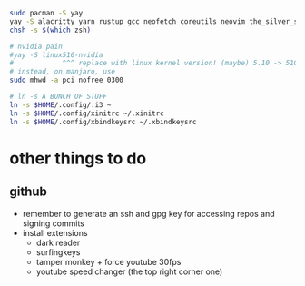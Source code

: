 ```sh
sudo pacman -S yay
yay -S alacritty yarn rustup gcc neofetch coreutils neovim the_silver_searcher zsh hyperfine wget tree ffmpeg fzf cmake go brave ttf-iosevka-term-ss12 xbindkeys xcape nvidia-settings python-pip discord certbot unzip xclip tig
chsh -s $(which zsh)

# nvidia pain
#yay -S linux510-nvidia
#            ^^^ replace with linux kernel version! (maybe) 5.10 -> 510 DOESNT WORK
# instead, on manjaro, use 
sudo mhwd -a pci nofree 0300

# ln -s A BUNCH OF STUFF
ln -s $HOME/.config/.i3 ~
ln -s $HOME/.config/xinitrc ~/.xinitrc
ln -s $HOME/.config/xbindkeysrc ~/.xbindkeysrc
```

# other things to do
## github
- remember to generate an ssh and gpg key for accessing repos and signing commits
- install extensions
    - dark reader
    - surfingkeys
    - tamper monkey + force youtube 30fps
    - youtube speed changer (the top right corner one)
